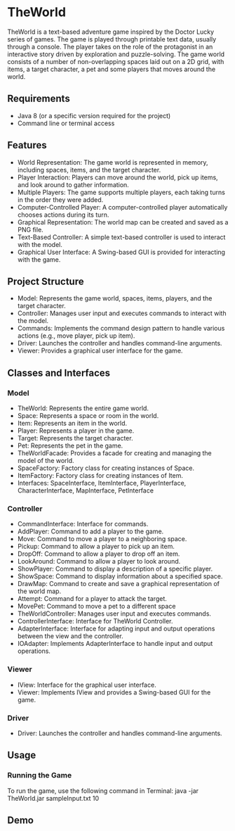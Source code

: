 
# TheWorld
TheWorld is a text-based adventure game inspired by the Doctor Lucky series of games. The game is played through printable text data, usually through a console. The player takes on the role of the protagonist in an interactive story driven by exploration and puzzle-solving. The game world consists of a number of non-overlapping spaces laid out on a 2D grid, with items, a target character, a pet and some players that moves around the world.

## Requirements
- Java 8 (or a specific version required for the project)
- Command line or terminal access

## Features
- World Representation: The game world is represented in memory, including spaces, items, and the target character.
- Player Interaction: Players can move around the world, pick up items, and look around to gather information.
- Multiple Players: The game supports multiple players, each taking turns in the order they were added.
- Computer-Controlled Player: A computer-controlled player automatically chooses actions during its turn.
- Graphical Representation: The world map can be created and saved as a PNG file.
- Text-Based Controller: A simple text-based controller is used to interact with the model.
- Graphical User Interface: A Swing-based GUI is provided for interacting with the game.



## Project Structure
- Model: Represents the game world, spaces, items, players, and the target character.
- Controller: Manages user input and executes commands to interact with the model.
- Commands: Implements the command design pattern to handle various actions (e.g., move player, pick up item).
- Driver: Launches the controller and handles command-line arguments.
- Viewer: Provides a graphical user interface for the game.

## Classes and Interfaces
### Model
- TheWorld: Represents the entire game world.
- Space: Represents a space or room in the world.
- Item: Represents an item in the world.
- Player: Represents a player in the game.
- Target: Represents the target character.
- Pet: Represents the pet in the game.
- TheWorldFacade: Provides a facade for creating and managing the model of the world.
- SpaceFactory: Factory class for creating instances of Space.
- ItemFactory: Factory class for creating instances of Item.
- Interfaces: SpaceInterface, ItemInterface, PlayerInterface, CharacterInterface, MapInterface, PetInterface

### Controller
- CommandInterface: Interface for commands.
- AddPlayer: Command to add a player to the game.
- Move: Command to move a player to a neighboring space.
- Pickup: Command to allow a player to pick up an item.
- DropOff: Command to allow a player to drop off an item.
- LookAround: Command to allow a player to look around.
- ShowPlayer: Command to display a description of a specific player.
- ShowSpace: Command to display information about a specified space.
- DrawMap: Command to create and save a graphical representation of the world map.
- Attempt: Command for a player to attack the target.
- MovePet: Command to move a pet to a different space
- TheWorldController: Manages user input and executes commands.
- ControllerInterface: Interface for TheWorld Controller.
- AdapterInterface: Interface for adapting input and output operations between the view and the controller.
- IOAdapter: Implements AdapterInterface to handle input and output operations.

### Viewer
- IView: Interface for the graphical user interface.
- Viewer: Implements IView and provides a Swing-based GUI for the game.

### Driver
- Driver: Launches the controller and handles command-line arguments.

## Usage
### Running the Game
To run the game, use the following command in Terminal:
java -jar TheWorld.jar sampleInput.txt 10

## Demo
